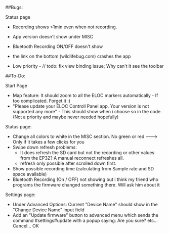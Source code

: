  ##Bugs:
 
 Status page
- Recording shows <1min even when not recording.
- App version doesn't show under MISC
- Bluetooth Recording ON/OFF doesn't show
- the link on the bottom (wildlifebug.com) crashes the app

 
 - Low priority - // todo: fix view binding issue; Why can't it see the toolbar




##To-Do:

Start Page
- Map feature: It should zoom to all the ELOC markers automatically - If too complicated. Forget it :)
- "Please update your ELOC Controll Panel app. Your version is not supported any more" - This should show when i choose so in the code (Not a priority and maybe never needed hopefully)

Status page:
- Change all colors to white in the MISC section. No green or red ---> Only if it takes a few clicks for you
- Swipe down refresh problems:
	- It does refresh the SD card but not the recording or other values from the EP32? A manual reconnect refreshes all.
	- refresh only possible after scrolled down first.
- Show possible recording time (calculating from Sample rate and SD space available)
- Bluetooth Recording (On / OFF) not showing but i think my friend who programs the firmware changed something there. Will ask him about it

Settings page:
- Under Advanced Options: Current "Device Name" should show in the "Change Device Name" input field
- Add an "Update firmware" button to advanced menu which sends the command #settings#update with a popup saying: Are you sure? etc... Cancel... OK
